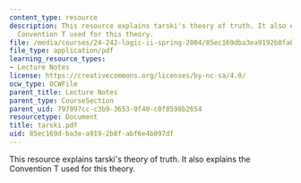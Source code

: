 ```yaml
---
content_type: resource
description: This resource explains tarski's theory of truth. It also explains the
  Convention T used for this theory.
file: /media/courses/24-242-logic-ii-spring-2004/85ec169dba3ea9192b8fabf6e4b097df_tarski.pdf
file_type: application/pdf
learning_resource_types:
- Lecture Notes
license: https://creativecommons.org/licenses/by-nc-sa/4.0/
ocw_type: OCWFile
parent_title: Lecture Notes
parent_type: CourseSection
parent_uid: 797097cc-c3b9-3653-0f40-c0f8598b2654
resourcetype: Document
title: tarski.pdf
uid: 85ec169d-ba3e-a919-2b8f-abf6e4b097df
---
```

This resource explains tarski's theory of truth. It also explains the Convention T used for this theory.